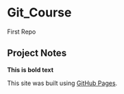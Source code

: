 # Git_Course
First Repo

## Project Notes

**This is bold text**

This site was built using [GitHub Pages](https://pages.github.com/).
